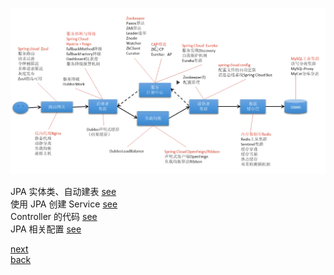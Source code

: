 ![image](image/1.png)  

JPA 实体类、自动建表  [see](1/1.md)  
使用 JPA 创建 Service [see](1/2.md)  
Controller 的代码 [see](1/3.md)  
JPA 相关配置 [see](1/4.md)  

[next](2.md)  
[back](../12.md)  
